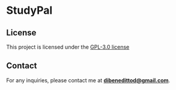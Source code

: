 # StudyPal 

## License 

This project is licensed under the [GPL-3.0 license](./LICENSE)

## Contact 

For any inquiries, please contact me at **dibenedittod@gmail.com**.